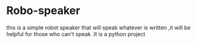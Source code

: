 # Robo-speaker
 this is a simple robot speaker that will speak whatever is written ,it will be helpful for those who can't speak .It is a python project
